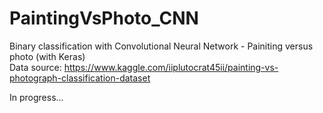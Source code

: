 # PaintingVsPhoto_CNN

Binary classification with Convolutional Neural Network - Painiting versus photo (with Keras) <br>
Data source: https://www.kaggle.com/iiplutocrat45ii/painting-vs-photograph-classification-dataset

In progress...

